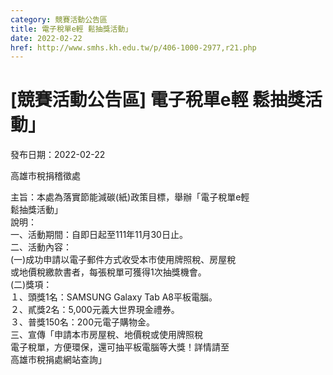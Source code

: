 ```yaml
---
category: 競賽活動公告區
title: 電子稅單e輕 鬆抽獎活動」
date: 2022-02-22
href: http://www.smhs.kh.edu.tw/p/406-1000-2977,r21.php
---
```


# [競賽活動公告區] 電子稅單e輕 鬆抽獎活動」

發布日期：2022-02-22

高雄市稅捐稽徵處  
  
主旨：本處為落實節能減碳(紙)政策目標，舉辦「電子稅單e輕  
鬆抽獎活動」  
說明：  
一、活動期間：自即日起至111年11月30日止。  
二、活動內容：  
(一)成功申請以電子郵件方式收受本市使用牌照稅、房屋稅  
或地價稅繳款書者，每張稅單可獲得1次抽獎機會。  
(二)獎項：  
１、頭獎1名：SAMSUNG Galaxy Tab A8平板電腦。  
２、貳獎2名：5,000元義大世界現金禮券。  
３、普獎150名：200元電子購物金。  
三、宣傳「申請本市房屋稅、地價稅或使用牌照稅  
電子稅單，方便環保，還可抽平板電腦等大獎！詳情請至  
高雄市稅捐處網站查詢」

